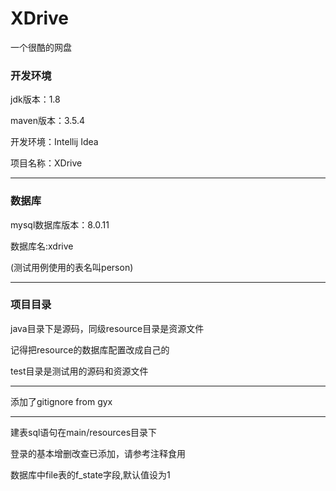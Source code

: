 ﻿# XDrive
一个很酷的网盘

### 开发环境

jdk版本：1.8

maven版本：3.5.4

开发环境：Intellij Idea

项目名称：XDrive

---

### 数据库

mysql数据库版本：8.0.11

数据库名:xdrive

(测试用例使用的表名叫person)

---

### 项目目录

java目录下是源码，同级resource目录是资源文件

记得把resource的数据库配置改成自己的

test目录是测试用的源码和资源文件


---

添加了gitignore
from gyx

---

建表sql语句在main/resources目录下

登录的基本增删改查已添加，请参考注释食用

数据库中file表的f_state字段,默认值设为1
